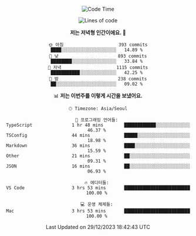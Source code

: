 <div align='center'>
 
<!--START_SECTION:waka-->
![Code Time](http://img.shields.io/badge/Code%20Time-3%2C231%20hrs%2016%20mins-blue)

![Lines of code](https://img.shields.io/badge/%EC%A0%80%EB%8A%94%20%EC%97%AC%ED%83%9C%EA%B9%8C%EC%A7%80%20-1.3%20million%20%EC%A4%84%EC%9D%98%20%EC%BD%94%EB%93%9C%EB%A5%BC%20%EC%9E%91%EC%84%B1%ED%96%88%EC%96%B4%EC%9A%94.-blue)

**저는 저녁형 인간이에요. 🦉** 

```text
🌞 아침                     393 commits         ████░░░░░░░░░░░░░░░░░░░░░   14.89 % 
🌆 낮　                     893 commits         ████████░░░░░░░░░░░░░░░░░   33.84 % 
🌃 저녁                     1115 commits        ███████████░░░░░░░░░░░░░░   42.25 % 
🌙 밤　                     238 commits         ██░░░░░░░░░░░░░░░░░░░░░░░   09.02 % 
```


📊 **저는 이번주를 이렇게 시간을 보냈어요.** 

```text
🕑︎ Timezone: Asia/Seoul

💬 프로그래밍 언어들: 
TypeScript               1 hr 48 mins        ████████████░░░░░░░░░░░░░   46.37 % 
TSConfig                 44 mins             █████░░░░░░░░░░░░░░░░░░░░   18.98 % 
Markdown                 36 mins             ████░░░░░░░░░░░░░░░░░░░░░   15.59 % 
Other                    21 mins             ██░░░░░░░░░░░░░░░░░░░░░░░   09.31 % 
JSON                     16 mins             ██░░░░░░░░░░░░░░░░░░░░░░░   06.93 % 

🔥 에디터들: 
VS Code                  3 hrs 53 mins       █████████████████████████   100.00 % 

💻 운영 체제들: 
Mac                      3 hrs 53 mins       █████████████████████████   100.00 % 
```


 Last Updated on 29/12/2023 18:42:43 UTC
<!--END_SECTION:waka-->
 </div>
<!---
Emewjin/Emewjin is a ✨ special ✨ repository because its `README.md` (this file) appears on your GitHub profile.
You can click the Preview link to take a look at your changes.
--->
